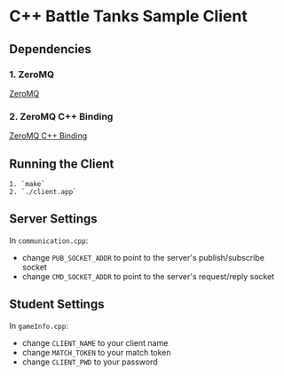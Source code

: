 # C++ Battle Tanks Sample Client

## Dependencies

### 1. ZeroMQ

[ZeroMQ](http://www.zeromq.org/)

### 2. ZeroMQ C++ Binding

[ZeroMQ C++ Binding](http://www.zeromq.org/bindings:cpp)

## Running the Client
    1. `make`
    2. `./client.app`

## Server Settings

In `communication.cpp`:  
- change `PUB_SOCKET_ADDR` to point to the server's publish/subscribe socket  
- change `CMD_SOCKET_ADDR` to point to the server's request/reply socket  

## Student Settings

In `gameInfo.cpp`:  
- change `CLIENT_NAME` to your client name  
- change `MATCH_TOKEN` to your match token
- change `CLIENT_PWD` to your password
